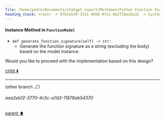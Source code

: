 ```yaml
---
file: /home/pedro/Documents/chatgpt_export/Markdown/Python Function Pydantic Model.md
heading_stack: <root> -> 0762e539-3141-4568-97e1-8e2f28a26a31 -> System -> 7310dbb5-540b-40ba-ba28-f730ab506660 -> System -> aaa26adf-0eb0-4d7d-93a7-d9d284b5c9f3 -> User -> c6015848-a2ab-4b8c-8922-7bf89d9fdf34 -> Assistant -> Models -> 1. `ParameterModel` -> 2. `DecoratorModel` -> 3. `FunctionModel` -> Methods -> Class Method in `FunctionModel` -> Instance Method in `FunctionModel`
---
```

#### Instance Method in `FunctionModel`

- `def generate_function_signature(self) -> str:`
  - Generate the function signature as a string (excluding the body) based on the model instance.

Would you like to proceed with the implementation based on this design?

[child ⬇️](#aaa2eb12-3770-4c5c-a7d3-11878ab54370)

---

(other branch ⎇)
###### aaa2eb12-3770-4c5c-a7d3-11878ab54370
[parent ⬆️](#c6015848-a2ab-4b8c-8922-7bf89d9fdf34)
